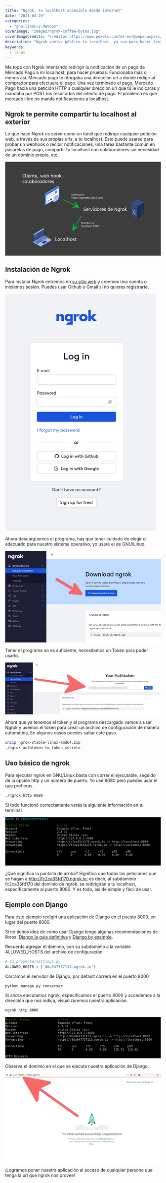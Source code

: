 ```yaml
---
title: "Ngrok, tu localhost accesible desde internet"
date: "2021-04-29"
categories: 
  - "gnu-linux-y-devops"
coverImage: "images/ngrok-coffee-bytes.jpg"
coverImageCredits: "Créditos https://www.pexels.com/es-es/@pepecaspers/"
description: "Ngrok vuelve público tu localhost, ya sea para hacer testeo de respuestas a tus endpoints o mostrarle avances a tus clientes."
keywords:
  - linux
---
```


Me topé con Ngrok intentando redirigir la notificación de un pago de Mercado Pago a mi localhost, para hacer pruebas. Funcionaba más o menos así. Mercado pago te otorgaba una dirección url a donde redigir al comprador para efectuara el pago. Una vez terminado el pago, Mercado Pago hacía una petición HTTP a cualquier dirección url que tú le indicaras y mandaba por POST los resultados del intento de pago. El problema es que mercado libre no manda notificaciones a localhost.

## Ngrok te permite compartir tu localhost al exterior

Lo que hace Ngrok es servir como un túnel que redirige cualquier petición web, a través de sus propias urls, a tu localhost. Esto puede usarse para probar un webhook o recibir notificaciones, una tarea bastante común en pasarelas de pago, compartir tu localhost con colaboradores sin necesidad de un dominio propio, etc.

![](images/EsquemaNgrok.png)

## Instalación de Ngrok

Para instalar Ngrok entremos en [su sitio web](https://ngrok.com/) y creemos una cuenta o iniciemos sesión. Puedes usar Github o Gmail si no quieres registrarte.

![Pantalla de loggeo de la página web de Ngrok](images/LoginNgrok.png)

Ahora descarguemos el programa, hay que tener cuidado de elegir el adecuado para nuestro sistema operativo, yo usaré el de GNU/Linux.

![Enlace de descarga de la página web de Ngrok](images/DownloadNgrok.png)

Tener el programa no es suficiente, necesitamos un Token para poder usarlo.

![Token de acceso de la página web de Ngrok](images/TokenNgrok.png)

Ahora que ya tenemos el token y el programa descargado vamos a usar Ngrok y usemos el token para crear un archivo de configuración de manera automática. En algunos casos puedes saltar este paso.

```bash
unzip ngrok-stable-linux-amd64.zip
./ngrok authtoken tu_token_secreto
```

## Uso básico de ngrok

Para ejecutar ngrok en GNU/Linux basta con correr el ejecutable, seguido de la opción http y un número de puerto. Yo usé 8080 pero puedes usar el que prefieras.

```bash
./ngrok http 8080
```

Si todo funcionó correctamente verás la siguiente información en tu terminal

![Información de Ngrok en la terminal](images/NgrokTerminal.png)

¿Qué significa la pantalla de arriba? Significa que todas las peticiones que se hagan a http://fc2ca35fd170.ngrok.io; es decir, al subdominio fc2ca35fd170 del dominio de ngrok, se redirigirán a tu localhost, específicamente al puerto 8080. Y es todo, así de simple y fácil de usar.

## Ejemplo con Django

Para este ejemplo redigirí una aplicación de Django en el puesto 8000, en lugar del puerto 8080.

Si no tienes idea de como usar Django tengo algunas recomendaciones de libros: [Django la guia definitiva](https://coffeebytes.dev/la-guia-definitiva-de-django/) y [Django by example](https://coffeebytes.dev/aprender-django-con-django-by-example-mi-resena/).

Recuerda agregar el dominio, con su subdominio a la variable ALLOWED\_HOSTS del archivo de configuración.

```python
# tu_proyecto/settings.py
ALLOWED_HOSTS = ['8da947737113.ngrok.io']
```

Corramos el servidor de Django, por default correrá en el puerto 8000

```bash
python manage.py runserver
```

Si ahora ejecutamos ngrok, especificamos el puerto 8000 y accedemos a la dirección que nos indica, visualizaremos nuestra aplicación.

```bash
ngrok http 8000
```

![Información de la información de Ngrok para el ejemplo de Django](images/NgrokEjemploDjango.png)

Observa el dominio en el que se ejecuta nuestra aplicación de Django.

![Aplicación de Django corriendo en el dominio de Ngrok](images/NgrokTunnel-1.png)

¡Logramos poner nuestra aplicación al acceso de cualquier persona que tenga la url que ngrok nos provee!
